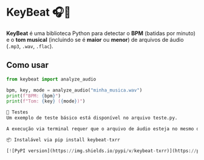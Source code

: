 # KeyBeat 🎧🎹

**KeyBeat** é uma biblioteca Python para detectar o **BPM** (batidas por minuto) e o **tom musical** (incluindo se é **maior** ou **menor**) de arquivos de áudio (`.mp3`, `.wav`, `.flac`).

## Como usar

```python
from keybeat import analyze_audio

bpm, key, mode = analyze_audio("minha_musica.wav")
print(f"BPM: {bpm}")
print(f"Tom: {key} ({mode})")

🧪 Testes
Um exemplo de teste básico está disponível no arquivo teste.py.

A execução via terminal requer que o arquivo de áudio esteja no mesmo diretório do script, ou que o caminho seja passado corretamente. Em breve, a ferramenta também será integrada a uma API.

📦 Instalável via pip install keybeat-txrr

[![PyPI version](https://img.shields.io/pypi/v/keybeat-txrr)](https://pypi.org/project/keybeat-txrr/)


